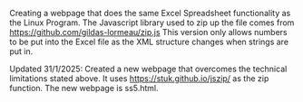 Creating a webpage that does the same Excel Spreadsheet functionality as the Linux Program.
The Javascript library used to zip up the file comes from https://github.com/gildas-lormeau/zip.js
This version only allows numbers to be put into the Excel file as the XML structure changes when strings are put in.

Updated 31/1/2025:
Created a new webpage that overcomes the technical limitations stated above. It uses https://stuk.github.io/jszip/ as the zip function. The new webpage is ss5.html.
